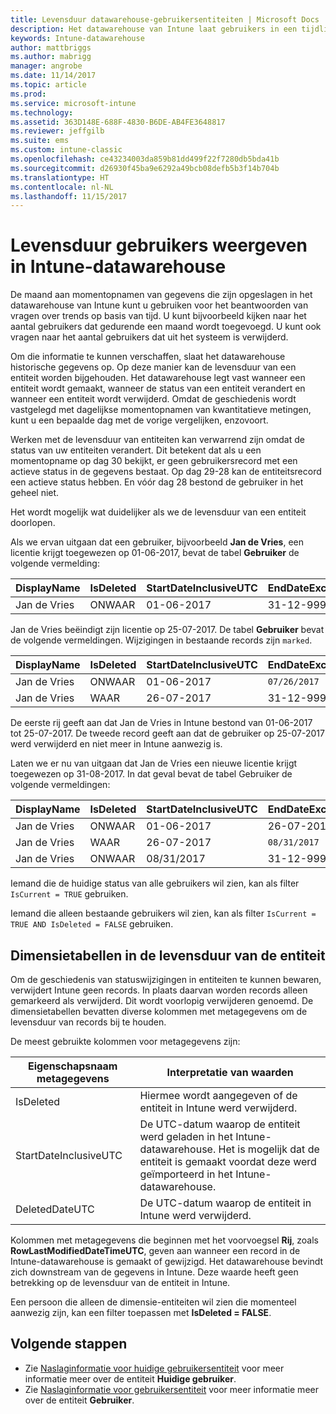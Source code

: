 ```yaml
---
title: Levensduur datawarehouse-gebruikersentiteiten | Microsoft Docs
description: Het datawarehouse van Intune laat gebruikers in een tijdlijn zien.
keywords: Intune-datawarehouse
author: mattbriggs
ms.author: mabrigg
manager: angrobe
ms.date: 11/14/2017
ms.topic: article
ms.prod: 
ms.service: microsoft-intune
ms.technology: 
ms.assetid: 363D148E-688F-4830-B6DE-AB4FE3648817
ms.reviewer: jeffgilb
ms.suite: ems
ms.custom: intune-classic
ms.openlocfilehash: ce43234003da859b81dd499f22f7280db5bda41b
ms.sourcegitcommit: d26930f45ba9e6292a49bcb08defb5b3f14b704b
ms.translationtype: HT
ms.contentlocale: nl-NL
ms.lasthandoff: 11/15/2017
---
```

# <a name="user-lifetime-representation-in-the-intune-data-warehouse"></a>Levensduur gebruikers weergeven in Intune-datawarehouse

De maand aan momentopnamen van gegevens die zijn opgeslagen in het datawarehouse van Intune kunt u gebruiken voor het beantwoorden van vragen over trends op basis van tijd. U kunt bijvoorbeeld kijken naar het aantal gebruikers dat gedurende een maand wordt toegevoegd. U kunt ook vragen naar het aantal gebruikers dat uit het systeem is verwijderd.

Om die informatie te kunnen verschaffen, slaat het datawarehouse historische gegevens op. Op deze manier kan de levensduur van een entiteit worden bijgehouden. Het datawarehouse legt vast wanneer een entiteit wordt gemaakt, wanneer de status van een entiteit verandert en wanneer een entiteit wordt verwijderd. Omdat de geschiedenis wordt vastgelegd met dagelijkse momentopnamen van kwantitatieve metingen, kunt u een bepaalde dag met de vorige vergelijken, enzovoort.

Werken met de levensduur van entiteiten kan verwarrend zijn omdat de status van uw entiteiten verandert. Dit betekent dat als u een momentopname op dag 30 bekijkt, er geen gebruikersrecord met een actieve status in de gegevens bestaat. Op dag 29-28 kan de entiteitsrecord een actieve status hebben. En vóór dag 28 bestond de gebruiker in het geheel niet.

Het wordt mogelijk wat duidelijker als we de levensduur van een entiteit doorlopen.

Als we ervan uitgaan dat een gebruiker, bijvoorbeeld **Jan de Vries**, een licentie krijgt toegewezen op 01-06-2017, bevat de tabel **Gebruiker** de volgende vermelding: 
 
| DisplayName | IsDeleted | StartDateInclusiveUTC | EndDateExclusiveUTC | IsCurrent 
| -- | -- | -- | -- | -- |
| Jan de Vries | ONWAAR | 01-06-2017 | 31-12-9999 | WAAR
 
Jan de Vries beëindigt zijn licentie op 25-07-2017. De tabel **Gebruiker** bevat de volgende vermeldingen. Wijzigingen in bestaande records zijn `marked`. 

| DisplayName | IsDeleted | StartDateInclusiveUTC | EndDateExclusiveUTC | IsCurrent 
| -- | -- | -- | -- | -- |
| Jan de Vries | ONWAAR | 01-06-2017 | `07/26/2017` | `FALSE` 
| Jan de Vries | WAAR | 26-07-2017 | 31-12-9999 | WAAR 

De eerste rij geeft aan dat Jan de Vries in Intune bestond van 01-06-2017 tot 25-07-2017. De tweede record geeft aan dat de gebruiker op 25-07-2017 werd verwijderd en niet meer in Intune aanwezig is.

Laten we er nu van uitgaan dat Jan de Vries een nieuwe licentie krijgt toegewezen op 31-08-2017. In dat geval bevat de tabel Gebruiker de volgende vermeldingen:
 
| DisplayName | IsDeleted | StartDateInclusiveUTC | EndDateExclusiveUTC | IsCurrent 
| -- | -- | -- | -- | -- |
| Jan de Vries | ONWAAR | 01-06-2017 | 26-07-2017 | ONWAAR 
| Jan de Vries | WAAR | 26-07-2017 | `08/31/2017` | `FALSE` 
| Jan de Vries | ONWAAR | 08/31/2017 | 31-12-9999 | WAAR 
 
Iemand die de huidige status van alle gebruikers wil zien, kan als filter `IsCurrent = TRUE` gebruiken. 
 
Iemand die alleen bestaande gebruikers wil zien, kan als filter `IsCurrent = TRUE AND IsDeleted = FALSE` gebruiken.

## <a name="dimension-tables-in-the-entity-lifetime"></a>Dimensietabellen in de levensduur van de entiteit

Om de geschiedenis van statuswijzigingen in entiteiten te kunnen bewaren, verwijdert Intune geen records. In plaats daarvan worden records alleen gemarkeerd als verwijderd. Dit wordt voorlopig verwijderen genoemd. De dimensietabellen bevatten diverse kolommen met metagegevens om de levensduur van records bij te houden. 

De meest gebruikte kolommen voor metagegevens zijn: 

| Eigenschapsnaam metagegevens  | Interpretatie van waarden |
|--|--|
| IsDeleted | Hiermee wordt aangegeven of de entiteit in Intune werd verwijderd. |
| StartDateInclusiveUTC  | De UTC-datum waarop de entiteit werd geladen in het Intune-datawarehouse. Het is mogelijk dat de entiteit is gemaakt voordat deze werd geïmporteerd in het Intune-datawarehouse. |
| DeletedDateUTC  | De UTC-datum waarop de entiteit in Intune werd verwijderd. |  

Kolommen met metagegevens die beginnen met het voorvoegsel **Rij**, zoals **RowLastModifiedDateTimeUTC**, geven aan wanneer een record in de Intune-datawarehouse is gemaakt of gewijzigd. Het datawarehouse bevindt zich downstream van de gegevens in Intune. Deze waarde heeft geen betrekking op de levensduur van de entiteit in Intune.  
 
Een persoon die alleen de dimensie-entiteiten wil zien die momenteel aanwezig zijn, kan een filter toepassen met **IsDeleted = FALSE**.

## <a name="next-steps"></a>Volgende stappen

 - Zie [Naslaginformatie voor huidige gebruikersentiteit](reports-ref-current-user.md) voor meer informatie meer over de entiteit **Huidige gebruiker**.
 - Zie [Naslaginformatie voor gebruikersentiteit](reports-ref-user.md) voor meer informatie meer over de entiteit **Gebruiker**.